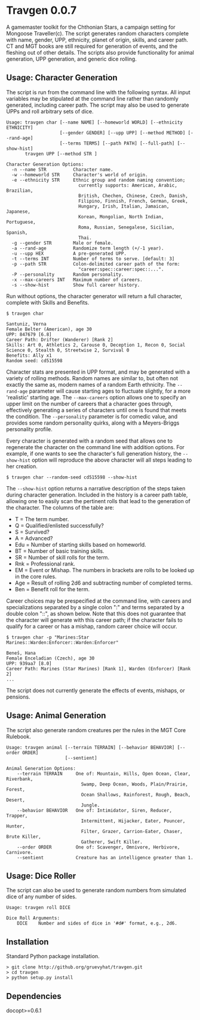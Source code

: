 Travgen 0.0.7
=============

A gamemaster toolkit for the Chthonian Stars, a campaign setting for Mongoose Traveller(c). The script generates random characters complete with name, gender, UPP, ethnicity, planet of origin, skills, and career path. CT and MGT books are still required for generation of events, and the fleshing out of other details. The scripts also provide functionality for animal generation, UPP generation, and generic dice rolling.


Usage: Character Generation
---------------------------

The script is run from the command line with the following syntax. All input variables may be stipulated at the command line rather than randomly generated, including career path. The script may also be used to generate UPPs and roll arbitrary sets of dice. 

    Usage: travgen char [--name NAME] [--homeworld WORLD] [--ethnicity ETHNICITY]
                        [--gender GENDER] [--upp UPP] [--method METHOD] [--rand-age]
                        [--terms TERMS] [--path PATH] [--full-path] [--show-hist]
           travgen UPP [--method STR ]

    Character Generation Options:
      -n --name STR          Character name.
      -w --homeworld STR     Character's world of origin.
      -e --ethnicity STR     Ethnic group and random naming convention;
                               currently supports: American, Arabic, Brazilian,
                               British, Chechen, Chinese, Czech, Danish,
                               Filipino, Finnish, French, German, Greek,
                               Hungary, Irish, Italian, Jamaican, Japanese,
                               Korean, Mongolian, North Indian, Portuguese,
                               Roma, Russian, Senegalese, Sicilian, Spanish,
                               Thai.
      -g --gender STR        Male or female.
      -a --rand-age          Randomize term length (+/-1 year).
      -u --upp HEX           A pre-generated UPP.
      -t --terms INT         Number of terms to serve. [default: 3]
      -p --path STR          Colon-delimited career path of the form:
                               "career:spec::career:spec::...".
      -P --personality       Random personality.
      -x --max-careers INT   Maximum number of careers.
      -s --show-hist         Show full career history.

Run without options, the character generator will return a full character, complete with Skills and Benefits. 

    $ travgen char

    Santuniz, Verna
    Female Belter (American), age 30
    UPP: 847679 [6.8]
    Career Path: Drifter (Wanderer) [Rank 2]
    Skills: Art 0, Athletics 2, Carouse 0, Deception 1, Recon 0, Social Science 0, Stealth 0, Streetwise 2, Survival 0
    Benefits: Ally x1
    Random seed: cd515598

Character stats are presented in UPP format, and may be generated with a variety of rolling methods. Random names are similar to, but often not exactly the same as, modern names of a random Earth ethnicity. The `--rand-age` parameter will cause starting ages to fluctuate slightly, for a more 'realistic' starting age. The `--max-careers` option allows one to specify an upper limit on the number of careers that a character goes through, effectively generating a series of characters until one is found that meets the condition. The `--personality` parameter is for comedic value, and provides some random personality quirks, along with a Meyers-Briggs personality profile.

Every character is generated with a random seed that allows one to regenerate the character on the command line with addition options. For example, if one wants to see the character's full generation history, the `--show-hist` option will reproduce the above character will all steps leading to her creation. 

    $ travgen char --random-seed cd515598 --show-hist

The `--show-hist` option returns a narrative description of the steps taken during character generation. Included in the history is a career path table, allowing one to easily scan the pertinent rolls that lead to the generation of the character. The columns of the table are:

* T = The term number.
* Q = Qualified/enlisted successfully?
* S = Survived?
* A = Advanced?
* Edu = Number of starting skills based on homeworld.
* BT = Number of basic training skills.
* SR = Number of skill rolls for the term.
* Rnk = Professional rank.
* EM = Event or Mishap. The numbers in brackets are rolls to be looked up in the core rules.
* Age = Result of rolling 2d6 and subtracting number of completed terms.
* Ben = Benefit roll for the term.

Career choices may be prespecified at the command line, with careers and specializations separated by a single colon ":" and terms separated by a double colon "::", as shown below. Note that this does not guarantee that the character will generate with this career path; if the character fails to qualify for a career or has a mishap, random career choice will occur.

    $ travgen char -p "Marines:Star Marines::Warden:Enforcer::Warden:Enforcer"

    Beneš, Hana
    Female Enceladian (Czech), age 30
    UPP: 939aa7 [8.0]
    Career Path: Marines (Star Marines) [Rank 1], Warden (Enforcer) [Rank 2]
    ...

The script does not currently generate the effects of events, mishaps, or pensions. 


Usage: Animal Generation
------------------------

The script also generate random creatures per the rules in the MGT Core Rulebook. 

    Usage: travgen animal [--terrain TERRAIN] [--behavior BEHAVIOR] [--order ORDER]
                          [--sentient]

    Animal Generation Options:
        --terrain TERRAIN     One of: Mountain, Hills, Open Ocean, Clear, Riverbank,
                                Swamp, Deep Ocean, Woods, Plain/Prairie, Forest,
                                Ocean Shallows, Rainforest, Rough, Beach, Desert,
                                Jungle.
        --behavior BEHAVIOR   One of: Intimidator, Siren, Reducer, Trapper,
                                Intermittent, Hijacker, Eater, Pouncer, Hunter,
                                Filter, Grazer, Carrion-Eater, Chaser, Brute Killer,
                                Gatherer, Swift Killer.
        --order ORDER         One of: Scavenger, Omnivore, Herbivore, Carnivore. 
        --sentient            Creature has an intelligence greater than 1.


Usage: Dice Roller
------------------

The script can also be used to generate random numbers from simulated dice of any number of sides.

    Usage: travgen roll DICE

    Dice Roll Arguments:
        DICE    Number and sides of dice in '#d#' format, e.g., 2d6.


Installation
------------

Standard Python package installation.

    > git clone http://github.org/gruevyhat/travgen.git
    > cd travgen
    > python setup.py install


Dependencies
------------

docopt>=0.6.1
